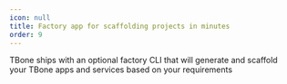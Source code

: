 ```yaml
---
icon: null
title: Factory app for scaffolding projects in minutes
order: 9
---
```

TBone ships with an optional factory CLI that will generate and scaffold your TBone apps and services based on your requirements